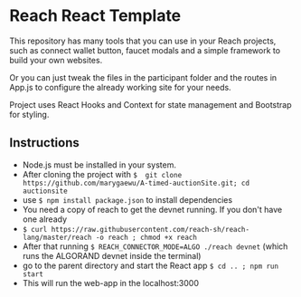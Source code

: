 # Reach React Template

This repository has many tools that you can use in your Reach projects, such as connect wallet button, faucet modals and a simple framework to build your own websites.

Or you can just tweak the files in the participant folder and the routes in App.js to configure the already working site for your needs.

Project uses React Hooks and Context for state management and Bootstrap for styling. 

## Instructions
* Node.js must be installed in your system.
* After cloning the project with `$  git clone https://github.com/marygaewu/A-timed-auctionSite.git; cd auctionsite`
* use `$ npm install package.json` to install dependencies
* You need a copy of reach to get the devnet running. If you don't have one already
* `$ curl https://raw.githubusercontent.com/reach-sh/reach-lang/master/reach -o reach ; chmod +x reach`
* After that running `$ REACH_CONNECTOR_MODE=ALGO ./reach devnet` (which runs the ALGORAND devnet inside the terminal)
* go to the parent directory and start the React app `$ cd .. ; npm run start` 
* This will run the web-app in the localhost:3000
